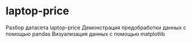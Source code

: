 # laptop-price
Разбор датасета laptop-price
Демонстрация предобработки данных с помощью pandas
Визуализация данных с помощью matplotlib
